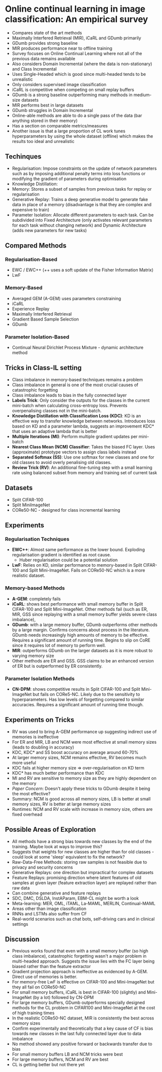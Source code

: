 # Online continual learning in image classification: An empirical survey
- Compares state of the art methods
- Maximally Interfered Retrieval (MIR), iCaRL and GDumb primarily
- GDumb provides strong baseline
- MIR produces performance near to offline training
- Survey focuses on Online Continual Learning where not all of the previous data remains available
- Also considers Domain Incremental (where the data is non-stationary) and Class Incremental
- Uses Single-Headed which is good since multi-headed tends to be unrealistic
- Only considers supervised image classification
- iCaRL is competitive when competing on small replay buffers
- GDumb is a strong baseline outperforming many methods in medium-size datasets
- MIR performs best in large datasets
- GDumb struggles in Domain Incremental
- Online-able methods are able to do a single pass of the data (bar anything stored in their memory)
- Has a section on comparable metrics/measures
- Another issue is that a large proportion of CL work tunes hyperparameters by using the whole dataset (offline) which makes the results too ideal and unrealistic

## Techinques
- Regularisation: Impose constraints on the update of network parameters such as by imposing additional penalty terms into loss functions or modifying the gradient of parameters during optimisation
- Knowledge Distillation: 
- Memory: Stores a subset of samples from previous tasks for replay or regularisation
- Generative Replay: Trains a deep generative model to generate fake data in place of a memory (disadvantage is that they are complex and expensive to train)
- Parameter Isolation: Allocate different parameters to each task. Can be subdivided into Fixed Architecture (only activates relevant parameters for each task without changing network) and Dynamic Architecture (adds new parameters for new tasks)

## Compared Methods
### Regularisation-Based
- EWC / EWC++ (++ uses a soft update of the Fisher Information Matrix)
- LwF

### Memory-Based
- Averaged GEM (A-GEM) uses parameters constraining
- iCaRL
- Experience Replay
- Maximally Interfered Retrieval
- Gradient Based Sample Selection
- GDumb

### Parameter Isolation-Based
- Continual Neural Dirichlet Process Mixture - dynamic architecture method

## Tricks in Class-IL setting
- Class imbalance in memory-based techniques remains a problem
- Class imbalance in general is one of the most crucial causes of catastrophic forgetting
- Class imbalance leads to bias in the fully connected layer
- **Labels Trick**: Only consider the outputs for the classes in the current mini-batch when calculating cross-entropy loss. Prevents overpenalising classes not in the mini-batch.
- **Knowledge Distillation with Classification Loss (KDC)**: KD is an effective way to transfer knowledge between networks. Introduces loss based on KD and a parameter lambda, suggests an improvement KDC* that uses an adaptive lambda that is better
- **Multiple Iterations (MI)**: Perform multiple gradient updates per mini-batch 
- **Nearest Class Mean (NCM) Classifier**: Takes the biased FC layer. Uses (approximate) prototype vectors to assign class labels instead
- **Separated Softmax (SS)**: Use one softmax for new classes and one for old classes to avoid overly penalising old classes.
- **Review Trick (RV)**: An additional fine-tuning step with a small learning rate using balanced subset from memory and training set of current task

## Datasets
- Split CIFAR-100
- Split MiniImageNet
- CORe50-NC - designed for class incremental learning

## Experiments
### Regularisation Techniques
- **EWC++**: Almost same performance as the lower bound. Exploding regularisation gradient is identified as root cause.
  - Huber regularisation could be a potential solution
- **LwF**: Relies on KD, similar performance to memory-based in Split CIFAR-100 and Split Mini-ImageNet. Fails on CORe50-NC which is a more realistic dataset.

### Memory-based Methods
- **A-GEM**: completely fails
- **iCaRL**: shows best performance with small memory buffer in Split CIFAR-100 and Split Mini-ImageNet. Other methods fail (such as ER, MIR, GSS since replaying with a small memory buffer yields severe class imbalance), 
- **GDumb**: with a large memory buffer, GDumb outperforms other methods by a large margin. Confirms concerns about process in the literature. GDumb needs increasingly high amounts of memory to be effective. Requires a significant amount of running time. Begins to slip on CoRE since it requires lot of memory to perform well.
- **MIR**: outperforms GDumb on the larger datasets as it is more robust to varying memory size
- Other methods are ER and GSS. GSS claims to be an enhanced version of ER but is outperformed by ER consistently.

### Parameter Isolation Methods
- **CN-DPM**: shows competitive results in Split CIFAR-100 and Split Mini-ImageNet but fails on CORe5-NC. Likely due to the sensitivity to hyperparameters. Has low levels of forgetting compared to similar accuracies. Requires a significant amount of running time though.

## Experiments on Tricks
- RV was used to bring A-GEM performance up suggesting indirect use of memories is ineffective
- For ER and MIR, LB and NCM were most effective at small memory sizes (leads to doubling in accuracy)
- KDC, KDC* and SS boost accuracy on average around 60-70%
- At larger memory sizes, NCM remains effective, RV becomes much more useful
- KDC fails at higher memory size => over-regularisation on KD term
- KDC* has much better performance than KDC
- MI and RV are sensitive to memory size as they are highly dependent on the memory
- *Paper Concern*: Doesn't apply these tricks to GDumb despite it being the most effective?
- Summary: NCM is good across all memory sizes, LB is better at small memory sizes, RV is better at large memory sizes
- Runtimes: NCM and RV scale with increase in memory size, others are fixed overhead

## Possible Areas of Exploration
- All methods have a strong bias towards new classes by the end of the training. Maybe look at ways to improve this?
- Suggests that weights for new classes are higher than for old classes - could look at some 'sleep' equivalent to fix the network?
- Raw-Data-Free Methods: storing raw samples is not feasible due to privacy and security concerns
- Generative Replays: one direction but impractical for complex datasets
- Feature Replays: promising direction where latent features of old samples at given layer (feature extraction layer) are replayed rather than raw data
- Can combine generative and feature replays
- SDC, DMC, DSLDA, InstAParam, EBM-CL might be worth a look
- Meta-learning: MER, OML, iTAML, La-MAML, MERLIN, Continual-MAML
- Areas other than image classification
- RNNs and LSTMs also suffer from CF
- Real-world scenarios such as chat bots, self-driving cars and in clinical settings

## Discussion
- Previous works found that even with a small memory buffer (so high class imbalance), catastrophic forgetting wasn't a major problem in multi-headed approach. Suggests the issue lies with the FC layer being biased rather than the feature extractor
- Gradient projection approach is ineffective as evidenced by A-GEM. Direct use of memories is better.
- For memory-free LwF is effective on CIFAR-100 and Mini-ImageNet but they all fail on CORe50-NC
- For small memory buffers, iCaRL is best in CIFAR-100 (slightly) and Mini-ImageNet (by a lot) followed by CN-DPM
- For large memory buffers, GDumb outperforms specially designed methods for the CL problem in CIFAR100 and Mini-ImageNet at the cost of high training times
- In the realistic CORe50-NC dataset, MIR is consistently the best across memory sizes
- Confirm experimentally and theoretically that a key cause of CF is bias towards new classes in the last fully connected layer due to data imbalance
- No method showed any positive forward or backwards transfer due to bias
- For small memory buffers LB and NCM tricks were best
- For large memory buffers, NCM and RV are best
- CL is getting better but not there yet